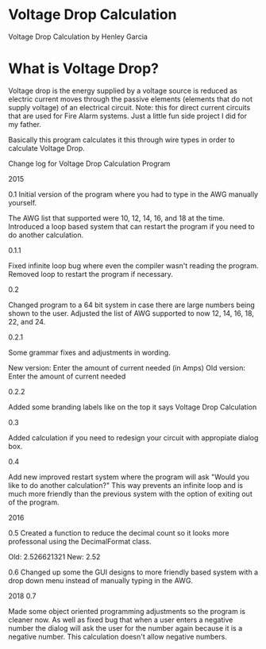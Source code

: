 # Voltage Drop Calculation

Voltage Drop Calculation by Henley Garcia

# What is Voltage Drop?

Voltage drop is the energy supplied by a voltage source is reduced as electric current moves through the passive elements (elements that do not supply voltage) of an electrical circuit. Note: this for direct current circuits that are used for Fire Alarm systems. Just a little fun side project I did for my father.

Basically this program calculates it this through wire types in order to calculate Voltage Drop.


Change log for Voltage Drop Calculation Program


2015

0.1 Initial version of the program where you had to type in the AWG manually yourself.

The AWG list that supported were 10, 12, 14, 16, and 18 at the time.
Introduced a loop based system that can restart the program if you need to do another calculation.

0.1.1

Fixed infinite loop bug where even the compiler wasn't reading the program.
Removed loop to restart the program if necessary.

0.2

Changed program to a 64 bit system in case there are large numbers being shown to the user.
Adjusted the list of AWG supported to now 12, 14, 16, 18, 22, and 24.

0.2.1

Some grammar fixes and adjustments in wording.

New version: Enter the amount of current needed (in Amps)
Old version: Enter the amount of current needed

0.2.2

Added some branding labels like on the top it says Voltage Drop Calculation

0.3

Added calculation if you need to redesign your circuit with appropiate dialog box.

0.4

Add new improved restart system where the program will ask "Would you like to do another calculation?"
This way prevents an infinite loop and is much more friendly than the previous system with the option of exiting out of the program.

2016

0.5
Created a function to reduce the decimal count so it looks more professonal using the DecimalFormat class.

Old: 2.526621321
New: 2.52

0.6
Changed up some the GUI designs to more friendly based system with a drop down menu instead of manually typing in the AWG.

2018
0.7

Made some object oriented programming adjustments so the program is cleaner now. As well as fixed bug that when a user enters a negative number the dialog will ask the user for the number again because it is a negative number. This calculation doesn't allow negative numbers.
